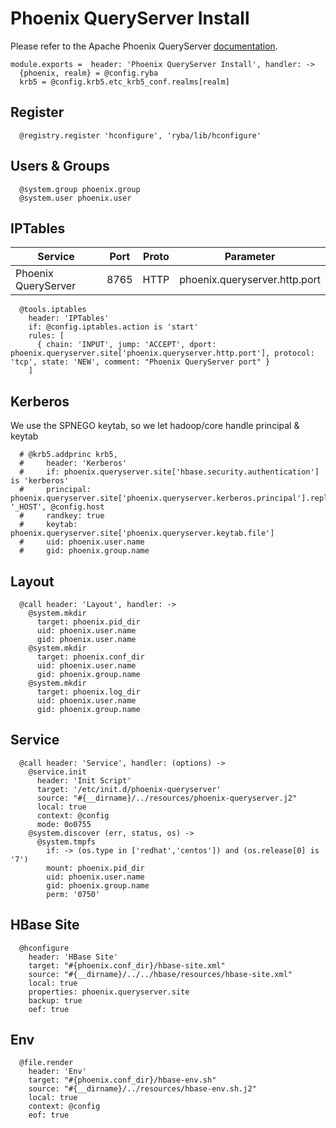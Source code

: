
# Phoenix QueryServer Install

Please refer to the Apache Phoenix QueryServer [documentation][phoenix-doc].

    module.exports =  header: 'Phoenix QueryServer Install', handler: ->
      {phoenix, realm} = @config.ryba
      krb5 = @config.krb5.etc_krb5_conf.realms[realm]

## Register

      @registry.register 'hconfigure', 'ryba/lib/hconfigure'

## Users & Groups

      @system.group phoenix.group
      @system.user phoenix.user

## IPTables

  | Service             | Port  | Proto  | Parameter                     |
  |---------------------|-------|--------|-------------------------------|
  | Phoenix QueryServer | 8765  | HTTP   | phoenix.queryserver.http.port |

      @tools.iptables
        header: 'IPTables'
        if: @config.iptables.action is 'start'
        rules: [
          { chain: 'INPUT', jump: 'ACCEPT', dport: phoenix.queryserver.site['phoenix.queryserver.http.port'], protocol: 'tcp', state: 'NEW', comment: "Phoenix QueryServer port" }
        ]

## Kerberos

We use the SPNEGO keytab, so we let hadoop/core handle principal & keytab

      # @krb5.addprinc krb5,
      #     header: 'Kerberos'
      #     if: phoenix.queryserver.site['hbase.security.authentication'] is 'kerberos'
      #     principal: phoenix.queryserver.site['phoenix.queryserver.kerberos.principal'].replace '_HOST', @config.host
      #     randkey: true
      #     keytab: phoenix.queryserver.site['phoenix.queryserver.keytab.file']
      #     uid: phoenix.user.name
      #     gid: phoenix.group.name

## Layout

      @call header: 'Layout', handler: ->
        @system.mkdir
          target: phoenix.pid_dir
          uid: phoenix.user.name
          gid: phoenix.user.name
        @system.mkdir
          target: phoenix.conf_dir
          uid: phoenix.user.name
          gid: phoenix.group.name
        @system.mkdir
          target: phoenix.log_dir
          uid: phoenix.user.name
          gid: phoenix.group.name

## Service

      @call header: 'Service', handler: (options) ->
        @service.init
          header: 'Init Script'
          target: '/etc/init.d/phoenix-queryserver'
          source: "#{__dirname}/../resources/phoenix-queryserver.j2"
          local: true
          context: @config
          mode: 0o0755
        @system.discover (err, status, os) ->
          @system.tmpfs
            if: -> (os.type in ['redhat','centos']) and (os.release[0] is '7')
            mount: phoenix.pid_dir
            uid: phoenix.user.name
            gid: phoenix.group.name
            perm: '0750'

## HBase Site

      @hconfigure
        header: 'HBase Site'
        target: "#{phoenix.conf_dir}/hbase-site.xml"
        source: "#{__dirname}/../../hbase/resources/hbase-site.xml"
        local: true
        properties: phoenix.queryserver.site
        backup: true
        oef: true

## Env

      @file.render
        header: 'Env'
        target: "#{phoenix.conf_dir}/hbase-env.sh"
        source: "#{__dirname}/../resources/hbase-env.sh.j2"
        local: true
        context: @config
        eof: true

[phoenix-doc]: https://phoenix.apache.org/server
